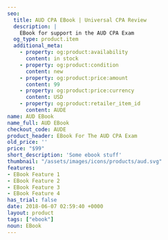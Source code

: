 ```yaml
---
seo:
  title: AUD CPA EBook | Universal CPA Review
  description: |
    EBook for support in the AUD CPA Exam
  og_type: product.item
  additional_meta:
    - property: og:product:availability
      content: in stock
    - property: og:product:condition
      content: new
    - property: og:product:price:amount
      content: 99
    - property: og:product:price:currency
      content: USD
    - property: og:product:retailer_item_id
      content: AUDE
name: AUD EBook
name_full: AUD EBook
checkout_code: AUDE
product_header: EBook For The AUD CPA Exam
old_price: ''
price: "$99"
short_description: 'Some ebook stuff'
thumbnail: "/assets/images/icons/products/aud.svg"
features:
- EBook Feature 1
- EBook Feature 2
- EBook Feature 3
- EBook Feature 4
has_trial: false
date: 2018-06-07 02:59:40 +0000
layout: product
tags: ["ebook"]
noun: EBook
---
```


